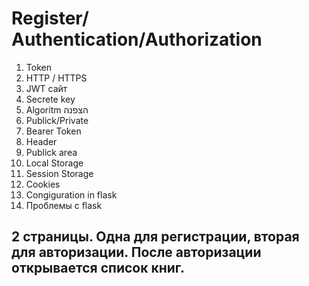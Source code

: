 # Register/ Authentication/Authorization
1. Token
2. HTTP / HTTPS
3. JWT сайт
4. Secrete key
5. Algoritm הצפנה
6. Publick/Private
7. Bearer Token
8. Header
9. Publick area
10. Local Storage
11. Session Storage
12. Cookies
13. Congiguration in flask 
14. Проблемы с flask



## 2 страницы. Одна для регистрации, вторая для авторизации. После авторизации открывается список книг. 
